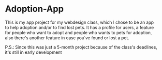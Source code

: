# Adoption-App
This is my app project for my webdesign class, which I chose to be an app to help adoption and/or to find lost pets.
It has a profile for users, a feature for people who want to adopt and people who wants to pets for adoption, also there's another feature in case you've found or lost a pet.

P.S.: Since this was just a 5-month project because of the class's deadlines, it's still in early development
